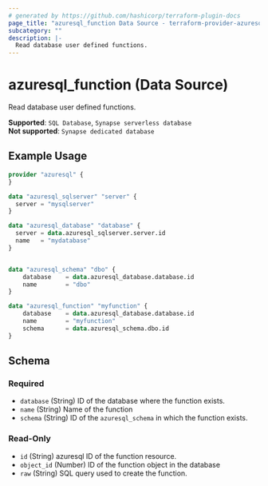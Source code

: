 ```yaml
---
# generated by https://github.com/hashicorp/terraform-plugin-docs
page_title: "azuresql_function Data Source - terraform-provider-azuresql"
subcategory: ""
description: |-
  Read database user defined functions.
---
```


# azuresql_function (Data Source)

Read database user defined functions.

**Supported**: `SQL Database`, `Synapse serverless database` \
**Not supported**: `Synapse dedicated database`


## Example Usage

```terraform
provider "azuresql" {
}

data "azuresql_sqlserver" "server" {
  server = "mysqlserver"
}

data "azuresql_database" "database" {
  server = data.azuresql_sqlserver.server.id
  name   = "mydatabase"
}


data "azuresql_schema" "dbo" {
    database 	= data.azuresql_database.database.id
    name 		= "dbo"
}

data "azuresql_function" "myfunction" {
    database 	= data.azuresql_database.database.id
    name        = "myfunction"
    schema		= data.azuresql_schema.dbo.id
}

```

<!-- schema generated by tfplugindocs -->
## Schema

### Required

- `database` (String) ID of the database where the function exists.
- `name` (String) Name of the function
- `schema` (String) ID of the `azuresql_schema` in which the function exists.

### Read-Only

- `id` (String) azuresql ID of the function resource.
- `object_id` (Number) ID of the function object in the database
- `raw` (String) SQL query used to create the function.
